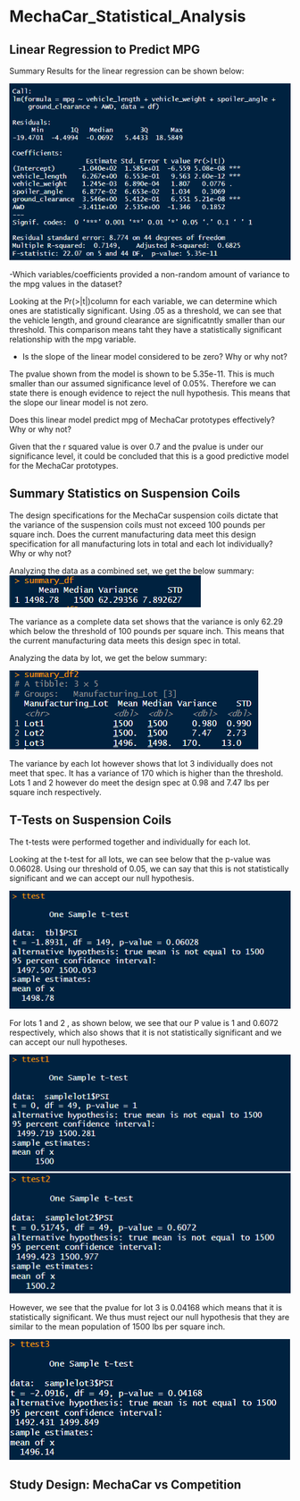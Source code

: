 # MechaCar_Statistical_Analysis

## Linear Regression to Predict MPG

Summary Results for the linear regression can be shown below: 

![linear_regression.PNG](linear_regression.PNG)

-Which variables/coefficients provided a non-random amount of variance to the mpg values in the dataset?

Looking at the Pr(>|t|)column for each variable, we can determine which ones are statistically significant. Using .05 as a threshold, we can see that the vehicle length, and ground clearance are significatntly smaller than our threshold. This comparison means taht they have a statistically significant relationship with the mpg variable. 

- Is the slope of the linear model considered to be zero? Why or why not?

The pvalue shown from the model is shown to be 5.35e-11. This is much smaller than our assumed significance level of 0.05%. Therefore we can state there is enough evidence to reject the null hypothesis. This means that the slope our linear model is not zero. 


Does this linear model predict mpg of MechaCar prototypes effectively? Why or why not?

Given that the r squared value is over 0.7 and the pvalue is under our significance level, it could be concluded that this is a good predictive model for the MechaCar prototypes. 

## Summary Statistics on Suspension Coils

The design specifications for the MechaCar suspension coils dictate that the variance of the suspension coils must not exceed 100 pounds per square inch. Does the current manufacturing data meet this design specification for all manufacturing lots in total and each lot individually? Why or why not?

Analyzing the data as a combined set, we get the below summary:  
![all_lots.PNG](all_lots.PNG)

The variance as a complete data set shows that the variance is only 62.29 which below the threshold of 100 pounds per square inch. This means that the current manufacturing data meets this design spec in total. 

Analyzing the data by lot, we get the below summary:

![by_lots.PNG](by_lots.PNG)

The variance by each lot however shows that lot 3 individually does not meet that spec. It has a variance of 170 which is higher than the threshold. Lots 1 and 2 however do meet the design spec at 0.98 and 7.47 lbs per square inch respectively.

## T-Tests on Suspension Coils

The t-tests were performed together and individually for each lot. 

Looking at the t-test for all lots, we can see below that the p-value was 0.06028. Using our threshold of 0.05, we can say that this is not statistically significant and we can accept our null hypothesis. 

![ttest_all.PNG](ttest_all.PNG)

For lots 1 and 2 , as shown below, we see that our P value is 1 and 0.6072 respectively, which also shows that it is not statistically significant and we can accept our null hypotheses. 

![ttest_1.PNG](ttest_1.PNG)
![ttest_2.PNG](ttest_2.PNG)

However, we see that the pvalue for lot 3 is 0.04168 which means that it is statistically significant. We thus must reject our null hypothesis that they are similar to the mean population of 1500 lbs per square inch. 

![ttest_3.PNG](ttest_3.PNG)


## Study Design: MechaCar vs Competition

